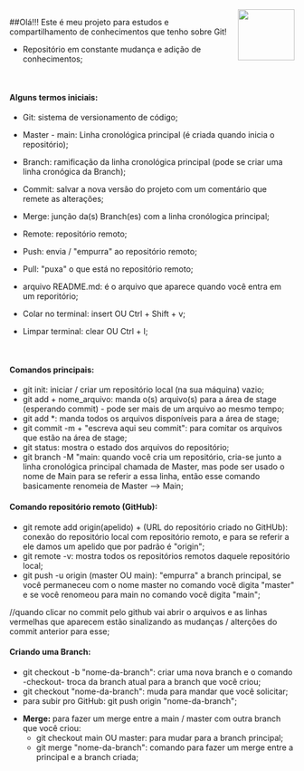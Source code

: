 <img align="right" height="90" width="100" src="https://cdn.jsdelivr.net/gh/devicons/devicon/icons/git/git-original.svg" />

##Olá!!! Este é meu projeto para estudos e compartilhamento de conhecimentos que tenho sobre Git!

* Repositório em constante mudança e adição de conhecimentos;

  ​


#### Alguns termos iniciais:

 - Git: sistema de versionamento de código;

 - Master - main: Linha cronológica principal (é criada quando inicia o repositório);

 - Branch: ramificação da linha cronológica principal (pode se criar uma linha cronógica da Branch);

 - Commit: salvar a nova versão do projeto com um comentário que remete as alterações;

 - Merge: junção da(s) Branch(es) com a linha cronólogica principal;

 - Remote: repositório remoto;

 - Push: envia / "empurra" ao repositório remoto;

 - Pull: "puxa" o que está no repositório remoto;

 - arquivo README.md: é o arquivo que aparece quando você entra em um reporitório;

 - Colar no terminal: insert OU Ctrl + Shift + v;

 - Limpar terminal: clear OU Ctrl + l;

   ​


#### Comandos principais:

 - git init: iniciar / criar um repositório local (na sua máquina) vazio;
 - git add + nome_arquivo: manda o(s) arquivo(s) para a área de stage (esperando commit) - pode ser mais de um arquivo ao mesmo tempo;
 - git add *: manda todos os arquivos disponíveis para a área de stage;
 - git commit -m + "escreva aqui seu commit": para comitar os arquivos que estão na área de stage;
 - git status: mostra o estado dos arquivos do repositório;
 - git branch -M "main: quando você cria um repositório, cria-se junto a linha cronológica principal chamada de Master, mas pode ser usado o nome de Main para se referir a essa linha, então esse comando basicamente renomeia de Master --> Main; 


#### Comando repositório remoto (GitHub):

 - git remote add origin(apelido) + (URL do repositório criado no GitHUb): conexão do repositório local com repositório remoto, e para se referir a ele damos um apelido que por padrão é "origin"; 
 - git remote -v: mostra todos os repositórios remotos daquele repositório local;
 - git push -u origin (master OU main): "empurra" a branch principal, se você permaneceu com o nome master no comando você digita "master" e se você renomeou para main no comando você digita "main";

 //quando clicar no commit pelo github vai abrir o arquivos e as linhas vermelhas que aparecem estão sinalizando as mudanças / alterções do commit anterior para esse;

#### Criando uma Branch:

* git checkout -b "nome-da-branch": criar uma nova branch e o comando -checkout- troca da branch atual para a branch que você criou;
* git checkout "nome-da-branch": muda para mandar que você solicitar;
* para subir pro GitHub: git push origin "nome-da-branch";

- **Merge:** para fazer um merge entre a main / master com outra branch que você criou:
  - git checkout main OU master: para mudar para a branch principal;
  - git merge "nome-da-branch": comando para fazer um merge entre a principal e a branch criada;

